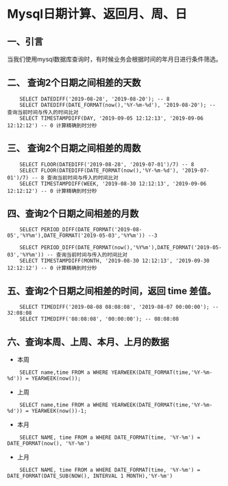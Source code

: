 # Mysql日期计算、返回月、周、日
## 一、引言
当我们使用mysql数据库查询时，有时候业务会根据时间的年月日进行条件筛选。  
## 二、 查询2个日期之间相差的天数
```mysql
    SELECT DATEDIFF('2019-08-28', '2019-08-20'); -- 8
    SELECT DATEDIFF(DATE_FORMAT(now(),'%Y-%m-%d'), '2019-08-20'); -- 查询当前时间与传入的时间比对
    SELECT TIMESTAMPDIFF(DAY, '2019-09-05 12:12:13', '2019-09-06 12:12:12') -- 0 计算精确到时分秒
```

## 三、 查询2个日期之间相差的周数
```mysql
    SELECT FLOOR(DATEDIFF('2019-08-28', '2019-07-01')/7) -- 8
    SELECT FLOOR(DATEDIFF(DATE_FORMAT(now(),'%Y-%m-%d'), '2019-07-01')/7) -- 8 查询当前时间与传入的时间比对
    SELECT TIMESTAMPDIFF(WEEK, '2019-08-30 12:12:13', '2019-09-06 12:12:12') -- 0 计算精确到时分秒 
```
## 四、查询2个日期之间相差的月数
```mysql
    SELECT PERIOD_DIFF(DATE_FORMAT('2019-08-05','%Y%m'),DATE_FORMAT('2019-05-03','%Y%m')) --3
    
    SELECT PERIOD_DIFF(DATE_FORMAT(now(),'%Y%m'),DATE_FORMAT('2019-05-03','%Y%m')) -- 查询当前时间与传入的时间比对
    SELECT TIMESTAMPDIFF(MONTH, '2019-08-30 12:12:13', '2019-09-30 12:12:12') -- 0 计算精确到时分秒 
```

## 五、查询2个日期之间相差的时间，返回 time 差值。 
```mysql
    SELECT TIMEDIFF('2019-08-08 08:08:08', '2019-08-07 00:00:00'); -- 32:08:08  
    SELECT TIMEDIFF('08:08:08', '00:00:00'); -- 08:08:08 
```
## 六、查询本周、上周、本月、上月的数据 
* 本周
```mysql
    SELECT name,time FROM a WHERE YEARWEEK(DATE_FORMAT(time,'%Y-%m-%d')) = YEARWEEK(now());
```
* 上周
```mysql
    SELECT name,time FROM a WHERE YEARWEEK(DATE_FORMAT(time,'%Y-%m-%d')) = YEARWEEK(now())-1;
```
* 本月
```mysql
    SELECT NAME, time FROM a WHERE DATE_FORMAT(time, '%Y-%m') = DATE_FORMAT(now(), '%Y-%m')
```
* 上月
```mysql
    SELECT NAME, time FROM a WHERE DATE_FORMAT(time, '%Y-%m') = DATE_FORMAT(DATE_SUB(NOW(), INTERVAL 1 MONTH),'%Y-%m')
```